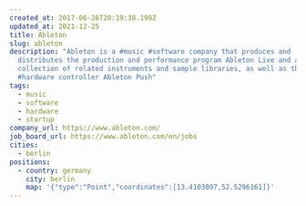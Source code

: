 ```yaml
---
created_at: 2017-06-28T20:19:38.198Z
updated_at: 2021-12-25
title: Ableton
slug: ableton
description: "Ableton is a #music #software company that produces and
  distributes the production and performance program Ableton Live and a
  collection of related instruments and sample libraries, as well as their own
  #hardware controller Ableton Push"
tags:
  - music
  - software
  - hardware
  - startup
company_url: https://www.ableton.com/
job_board_url: https://www.ableton.com/en/jobs
cities:
  - berlin
positions:
  - country: germany
    city: berlin
    map: '{"type":"Point","coordinates":[13.4103097,52.5296161]}'
---
```

